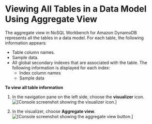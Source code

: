 # Viewing All Tables in a Data Model Using Aggregate View<a name="workbench.Visualizer.AggregateView"></a>

The aggregate view in NoSQL Workbench for Amazon DynamoDB represents all the tables in a data model\. For each table, the following information appears:
+ Table column names\.
+ Sample data\.
+ All global secondary indexes that are associated with the table\. The following information is displayed for each index:
  + Index column names
  + Sample data

**To view all table information**

1. In the navigation pane on the left side, choose the **visualizer** icon\.  
![\[Console screenshot showing the visualizer icon.\]](http://docs.aws.amazon.com/amazondynamodb/latest/developerguide/images/workbench/VisualizerChoose.png)

1. In the visualizer, choose **Aggregate view**\.  
![\[Console screenshot showing the aggregate view button.\]](http://docs.aws.amazon.com/amazondynamodb/latest/developerguide/images/workbench/VisualizerAggregateView.png)